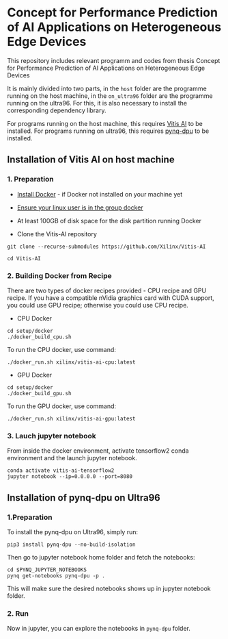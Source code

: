 # Concept for Performance Prediction of AI Applications on Heterogeneous Edge Devices

This repository includes relevant programm and codes from thesis Concept for Performance Prediction of AI Applications on Heterogeneous Edge Devices

It is mainly divided into two parts, in the `host` folder are the programme running on the host machine, in the `on_ultra96` folder are the programme running on the ultra96. For this, it is also necessary to install the corresponding dependency library.

For programs running on the host machine, this requires [Vitis AI](https://github.com/Xilinx/Vitis-AI) to be installed. For programs running on ultra96, this requires [pynq-dpu](https://github.com/Xilinx/DPU-PYNQ) to be installed.


## Installation of Vitis AI on host machine

### 1. Preparation

- [Install Docker](docs/quick-start/install/install_docker/README.md) - if Docker not installed on your machine yet

- [Ensure your linux user is in the group docker](https://docs.docker.com/install/linux/linux-postinstall/)

- At least 100GB of disk space for the disk partition running Docker

- Clone the Vitis-AI repository 

```shell
git clone --recurse-submodules https://github.com/Xilinx/Vitis-AI  

cd Vitis-AI
```

### 2. Building Docker from Recipe

There are two types of docker recipes provided - CPU recipe and GPU recipe. If you have a compatible nVidia graphics card with CUDA support, you could use GPU recipe; otherwise you could use CPU recipe.

- CPU Docker

```shell
cd setup/docker
./docker_build_cpu.sh
```
To run the CPU docker, use command:

```shell
./docker_run.sh xilinx/vitis-ai-cpu:latest
```

- GPU Docker

```shell
cd setup/docker
./docker_build_gpu.sh
```
To run the GPU docker, use command:

```shell
./docker_run.sh xilinx/vitis-ai-gpu:latest
```



### 3. Lauch jupyter notebook

From inside the docker environment, activate tensorflow2 conda environment and the launch jupyter notebook.

```shell
conda activate vitis-ai-tensorflow2
jupyter notebook --ip=0.0.0.0 --port=8080
```



## Installation of pynq-dpu on Ultra96 

### 1.Preparation

To install the pynq-dpu on Ultra96, simply run:

```shell
pip3 install pynq-dpu --no-build-isolation
```

Then go to jupyter notebook home folder and fetch the notebooks:

```shell
cd $PYNQ_JUPYTER_NOTEBOOKS
pynq get-notebooks pynq-dpu -p .
```

This will make sure the desired notebooks shows up in jupyter notebook 
folder.

### 2. Run

Now in jupyter, you can explore the notebooks in `pynq-dpu` folder.




